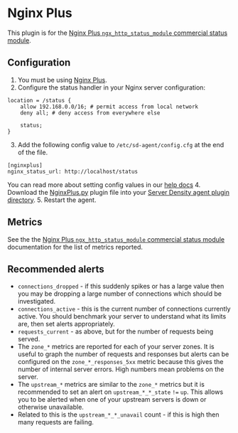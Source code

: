 Nginx Plus
===

This plugin is for the [Nginx Plus `ngx_http_status_module` commercial status module](http://nginx.org/en/docs/http/ngx_http_status_module.html). 

Configuration
---
1. You must be using [Nginx Plus](http://nginx.com/products/).
2. Configure the status handler in your Nginx server configuration:

```
location = /status {
    allow 192.168.0.0/16; # permit access from local network
    deny all; # deny access from everywhere else

    status;
}
```
3. Add the following config value to `/etc/sd-agent/config.cfg` at the end of the file.  

```
[nginxplus]
nginx_status_url: http://localhost/status
```

You can read more about setting config values in our [help docs](https://support.serverdensity.com/hc/en-us/articles/201003178-Agent-config-variables)
4. Download the [NginxPlus.py](NginxPlus.py) plugin file into your [Server Density agent plugin directory](/README.md).
5. Restart the agent.

Metrics
---
See the the [Nginx Plus `ngx_http_status_module` commercial status module](http://nginx.org/en/docs/http/ngx_http_status_module.html) documentation for the list of metrics reported.

Recommended alerts
---
* `connections_dropped` - if this suddenly spikes or has a large value then you may be dropping a large number of connections which should be investigated.
* `connections_active` - this is the current number of connections currently active. You should benchmark your server to understand what its limits are, then set alerts appropriately.
* `requests_current` - as above, but for the number of requests being served.
* The `zone_*` metrics are reported for each of your server zones. It is useful to graph the number of requests and responses but alerts can be configured on the `zone_*_responses_5xx` metric because this gives the number of internal server errors. High numbers mean problems on the server.
* The `upstream_*` metrics are similar to the `zone_*` metrics but it is recommended to set an alert on `upstream_*_*_state` `!=` `up`. This allows you to be alerted when one of your upstream servers is down or otherwise unavailable. 
* Related to this is the `upstream_*_*_unavail` count - if this is high then many requests are failing.
